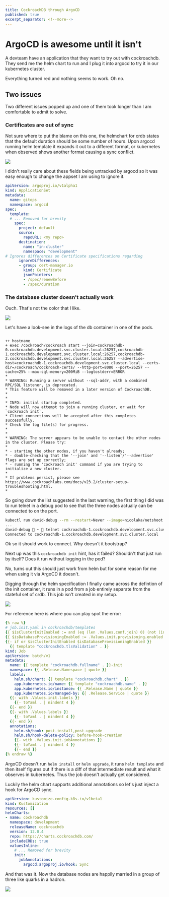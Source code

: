 ```yaml
---
title: CockroachDB through ArgoCD
published: true
excerpt_separator: <!--more-->
---
```


# ArgoCD is awesome until it isn't

A devteam have an application that they want to try out with cockroachdb. They send me the helm chart to run and I plug it into argocd to try it in our kubernetes cluster.

Everything turned red and nothing seems to work. Oh no.

<!--more-->

## Two issues 

Two different issues popped up and one of them took longer than I am comfortable to admit to solve.

### Certificates are out of sync

Not sure where to put the blame on this one, the helmchart for crdb states that the default duration should be some number of hours. Upon argocd running helm template it expands it out to a different format, or kubernetes when observed shows another format causing a sync conflict.

![](../assets/2024-05-08-12-18-19.png)

I didn't really care about these fields being untracked by argocd so it was easy enough to change the appset I am using to ignore it.

``` yaml
apiVersion: argoproj.io/v1alpha1
kind: ApplicationSet
metadata:
  name: gitops
  namespace: argocd
spec:
  template:
  # ... Removed for brevity
    spec:
      project: default
      source:
        repoURL: <my repo>
      destination:
        name: "in-cluster"
        namespace: "development"
# Ignores differences on Certificate specifications regarding 
      ignoreDifferences:
      - group: cert-manager.io
        kind: Certificate
        jsonPointers:
        - /spec/renewBefore
        - /spec/duration

```

### The database cluster doesn't actually work

Ouch. That's not the color that I like.

![](../assets/2024-05-08-12-22-35.png)

Let's have a look-see in the logs of the db container in one of the pods.

```

++ hostname
+ exec /cockroach/cockroach start --join=cockroachdb-0.cockroachdb.development.svc.cluster.local:26257,cockroachdb-1.cockroachdb.development.svc.cluster.local:26257,cockroachdb-2.cockroachdb.development.svc.cluster.local:26257 --advertise-host=cockroachdb-1.cockroachdb.development.svc.cluster.local --certs-dir=/cockroach/cockroach-certs/ --http-port=8080 --port=26257 --cache=25% --max-sql-memory=200MiB --logtostderr=ERROR
*
* WARNING: Running a server without --sql-addr, with a combined RPC/SQL listener, is deprecated.
* This feature will be removed in a later version of CockroachDB.
*
*
* INFO: initial startup completed.
* Node will now attempt to join a running cluster, or wait for `cockroach init`.
* Client connections will be accepted after this completes successfully.
* Check the log file(s) for progress. 
*
*
* WARNING: The server appears to be unable to contact the other nodes in the cluster. Please try:
* 
* - starting the other nodes, if you haven't already;
* - double-checking that the '--join' and '--listen'/'--advertise' flags are set up correctly;
* - running the 'cockroach init' command if you are trying to initialize a new cluster.
* 
* If problems persist, please see https://www.cockroachlabs.com/docs/v23.2/cluster-setup-troubleshooting.html.
*
```

So going down the list suggested in the last warning, the first thing I did was to run telnet in a debug pod to see that the three nodes actually can be connected to on the port.

``` sh
kubectl run david-debug --rm --restart=Never --image=nicolaka/netshoot --stdin --tty /bin/zsh
...
david-debug  ~  telnet cockroachdb-1.cockroachdb.development.svc.cluster.local 26257
Connected to cockroachdb-1.cockroachdb.development.svc.cluster.local
```

Ok so it should work to connect. Why doesn't it bootstrap?

Next up was this `cockroachdb init` hint, has it failed? Shouldn't that just run by itself? Does it run without logging in the pod?

No, turns out this should just work from helm but for some reason for me when using it via ArgoCD it doesn't.

Digging through the helm specification I finally came across the defintion of the init container, it runs in a pod from a job entirely separate from the stateful set of crdb. This job isn't created in my setup. 

![](../assets/2024-05-08-12-28-49.png)

For reference here is where you can play spot the error:

``` yaml
{% raw %}
# job.init.yaml in cockroachdb/templates
{{ $isClusterInitEnabled := and (eq (len .Values.conf.join) 0) (not (index .Values.conf `single-node`)) }}
{{ $isDatabaseProvisioningEnabled := .Values.init.provisioning.enabled }}
{{- if or $isClusterInitEnabled $isDatabaseProvisioningEnabled }}
  {{ template "cockroachdb.tlsValidation" . }}
kind: Job
apiVersion: batch/v1
metadata:
  name: {{ template "cockroachdb.fullname" . }}-init
  namespace: {{ .Release.Namespace | quote }}
  labels:
    helm.sh/chart: {{ template "cockroachdb.chart" . }}
    app.kubernetes.io/name: {{ template "cockroachdb.name" . }}
    app.kubernetes.io/instance: {{ .Release.Name | quote }}
    app.kubernetes.io/managed-by: {{ .Release.Service | quote }}
  {{- with .Values.init.labels }}
    {{- toYaml . | nindent 4 }}
  {{- end }}
  {{- with .Values.labels }}
    {{- toYaml . | nindent 4 }}
  {{- end }}
  annotations:
    helm.sh/hook: post-install,post-upgrade
    helm.sh/hook-delete-policy: before-hook-creation
    {{- with .Values.init.jobAnnotations }}
    {{- toYaml . | nindent 4 }}
    {{- end }}
{% endraw %}
```

ArgoCD doesn't run `helm install` or `helm upgrade`, it runs `helm template` and then itself figures out if there is a diff of that intermediate result and what it observes in kubernetes. Thus the job doesn't actually get considered.

Luckily the helm chart supports additional annotations so let's just inject a hook for ArgoCD sync.

``` yaml
apiVersion: kustomize.config.k8s.io/v1beta1
kind: Kustomization
resources: []
helmCharts:
- name: cockroachdb
  namespace: development
  releaseName: cockroachdb
  version: 12.0.4
  repo: https://charts.cockroachdb.com/
  includeCRDs: true
  valuesInline:
    # ... Removed for brevity
    init:
      jobAnnotations:
        argocd.argoproj.io/hook: Sync
```

And that was it. Now the database nodes are happily married in a group of three like quarks in a hadron.

![](../assets/2024-05-08-12-33-56.png)